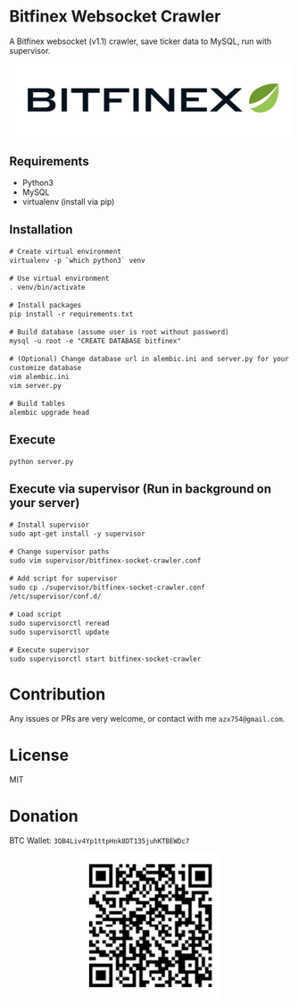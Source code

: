 # Bitfinex Websocket Crawler

A Bitfinex websocket (v1.1) crawler, save ticker data to MySQL, run with supervisor.

<p align="center">
  <img src="https://raw.githubusercontent.com/Asoul/bitfinex-socket-crawler/master/img/bitfinex.jpg"></img>
</p>

## Requirements

- Python3
- MySQL
- virtualenv (install via pip)

## Installation

```
# Create virtual environment
virtualenv -p `which python3` venv

# Use virtual environment
. venv/bin/activate

# Install packages
pip install -r requirements.txt

# Build database (assume user is root without password)
mysql -u root -e "CREATE DATABASE bitfinex"

# (Optional) Change database url in alembic.ini and server.py for your customize database
vim alembic.ini
vim server.py

# Build tables
alembic upgrade head
```

## Execute

```
python server.py
```

## Execute via supervisor (Run in background on your server)

```
# Install supervisor
sudo apt-get install -y supervisor

# Change supervisor paths
sudo vim supervisor/bitfinex-socket-crawler.conf

# Add script for supervisor
sudo cp ./supervisor/bitfinex-socket-crawler.conf /etc/supervisor/conf.d/

# Load script
sudo supervisorctl reread
sudo supervisorctl update

# Execute supervisor
sudo supervisorctl start bitfinex-socket-crawler
```

# Contribution

Any issues or PRs are very welcome, or contact with me `azx754@gmail.com`.

# License

MIT

# Donation

BTC Wallet: `3QB4Liv4Yp1ttpHnk8DT135juhKTBEWDc7`

<p align="center">
  <img src="https://raw.githubusercontent.com/Asoul/bitfinex-socket-crawler/master/img/qrcode.png"></img>
</p>
